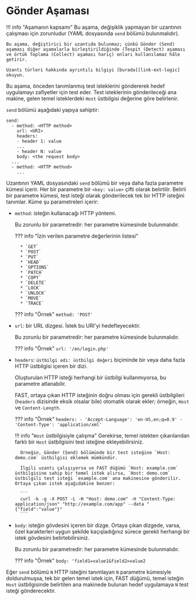 [link-ext-logic]:       logic.md

# Gönder Aşaması

!!! info "Aşamanın kapsamı"
    Bu aşama, değişiklik yapmayan bir uzantının çalışması için zorunludur (YAML dosyasında `send` bölümü bulunmalıdır).
    
    Bu aşama, değiştirici bir uzantıda bulunmaz; çünkü Gönder (Send) aşaması diğer aşamalarla birleştirildiğinde (Tespit (Detect) aşaması ve örtük Toplama (Collect) aşaması hariç) onları kullanılamaz hâle getirir.
    
    Uzantı türleri hakkında ayrıntılı bilgiyi [burada][link-ext-logic] okuyun.

 Bu aşama, önceden tanımlanmış test isteklerini göndererek hedef uygulamayı zafiyetler için test eder. Test isteklerinin gönderileceği ana makine, gelen temel isteklerdeki `Host` üstbilgisi değerine göre belirlenir.

`send` bölümü aşağıdaki yapıya sahiptir:

```
send:
  - method: <HTTP method>
    url: <URI>
    headers:
    - header 1: value
    ...
    - header N: value
    body: <the request body>
  ...
  - method: <HTTP method>
    ...
```

Uzantının YAML dosyasındaki `send` bölümü bir veya daha fazla parametre kümesi içerir. Her bir parametre bir `<key: value>` çifti olarak belirtilir. Belirli bir parametre kümesi, test isteği olarak gönderilecek tek bir HTTP isteğini tanımlar. Küme şu parametreleri içerir:

* `method`: isteğin kullanacağı HTTP yöntemi.

    Bu zorunlu bir parametredir: her parametre kümesinde bulunmalıdır.
    
    ??? info "İzin verilen parametre değerlerinin listesi"

        * `GET`
        * `POST`
        * `PUT`
        * `HEAD`
        * `OPTIONS`
        * `PATCH`
        * `COPY`
        * `DELETE`
        * `LOCK`
        * `UNLOCK`
        * `MOVE`
        * `TRACE`

    ??? info "Örnek"
        `method: 'POST'`

* `url`: bir URL dizgesi. İstek bu URI'yi hedefleyecektir.

    Bu zorunlu bir parametredir: her parametre kümesinde bulunmalıdır.
    
    ??? info "Örnek"
        `url: '/en/login.php'`

* `headers`: `üstbilgi adı: üstbilgi değeri` biçiminde bir veya daha fazla HTTP üstbilgisi içeren bir dizi.

    Oluşturulan HTTP isteği herhangi bir üstbilgi kullanmıyorsa, bu parametre atlanabilir.
    
    FAST, ortaya çıkan HTTP isteğinin doğru olması için gerekli üstbilgileri (`headers` dizisinde eksik olsalar bile) otomatik olarak ekler; örneğin, `Host` ve `Content-Length`.
    
    ??? info "Örnek"
        ```
        headers:
        - 'Accept-Language': 'en-US,en;q=0.9'
        - 'Content-Type': 'application/xml'
        ```
      
    !!! info "`Host` üstbilgisiyle çalışma"
        Gerekirse, temel istekten çıkarılandan farklı bir `Host` üstbilgisini test isteğine ekleyebilirsiniz. 
        
        Örneğin, Gönder (Send) bölümünde bir test isteğine `Host: demo.com` üstbilgisi eklemek mümkündür.
    
        İlgili uzantı çalışıyorsa ve FAST düğümü `Host: example.com` üstbilgisine sahip bir temel istek alırsa, `Host: demo.com` üstbilgili test isteği `example.com` ana makinesine gönderilir. Ortaya çıkan istek aşağıdakine benzer:

        ```
        curl -k -g -X POST -L -H "Host: demo.com" -H "Content-Type: application/json" "http://example.com/app" --data "{"field":"value"}"
        ```
    
* `body`: isteğin gövdesini içeren bir dizge. Ortaya çıkan dizgede, varsa, özel karakterleri uygun şekilde kaçışladığınız sürece gerekli herhangi bir istek gövdesini belirtebilirsiniz.

    Bu zorunlu bir parametredir: her parametre kümesinde bulunmalıdır.
    
    ??? info "Örnek"
        `body: 'field1=value1&field2=value2`

Eğer `send` bölümü `N` HTTP isteğini tanımlayan `N` parametre kümesiyle doldurulmuşsa, tek bir gelen temel istek için, FAST düğümü, temel isteğin `Host` üstbilgisinde belirtilen ana makinede bulunan hedef uygulamaya `N` test isteği gönderecektir.